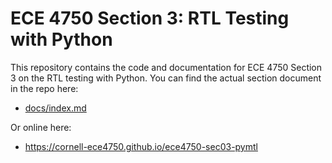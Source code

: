 
ECE 4750 Section 3: RTL Testing with Python
==========================================================================

This repository contains the code and documentation for ECE 4750 Section
3 on the RTL testing with Python. You can find the actual section
document in the repo here:

 - [docs/index.md](docs/index.md)

Or online here:

 - https://cornell-ece4750.github.io/ece4750-sec03-pymtl

